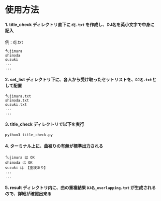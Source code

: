 # 使用方法

#### 1.  title_check ディレクトリ直下に `dj.txt` を作成し、DJ名を英小文字で中身に記入
例 : dj.txt
```
fujimura
shimoda
suzuki
...
...
```

#### 2.  set_list ディレクトリ下に、各人から受け取ったセットリストを、`DJ名.txt`として配置
```
fujimura.txt
shimoda.txt
suzuki.txt
...
...
```


#### 3.  title_check ディレクトリで以下を実行
```
python3 title_check.py
```
#### 4.  ターミナル上に、曲被りの有無が標準出力される
```
fujimura は OK
shimoda は OK
suzuki は 【重複あり】
...
...
```

#### 5.  result ディレクトリ内に、曲の重複結果 `DJ名_overlapping.txt` が生成されるので、詳細が確認出来る
